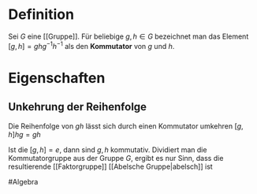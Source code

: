 # Definition
Sei $G$ eine [[Gruppe]]. Für beliebige $g, h \in G$ bezeichnet man das Element $[g, h] = ghg^{-1}h^{-1}$ als den **Kommutator** von $g$ und $h$. 


# Eigenschaften
## Unkehrung der Reihenfolge
Die Reihenfolge von $gh$ lässt sich durch einen Kommutator umkehren
$[g, h]hg = gh$

Ist die $[g, h] = e$, dann sind $g, h$ kommutativ.
Dividiert man die Kommutatorgruppe aus der Gruppe $G$, ergibt es nur Sinn, dass die resultierende [[Faktorgruppe]] [[Abelsche Gruppe|abelsch]] ist 





#Algebra 